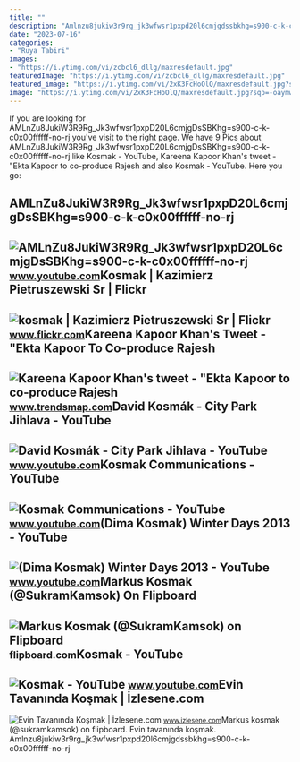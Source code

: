 ```yaml
---
title: ""
description: "Amlnzu8jukiw3r9rg_jk3wfwsr1pxpd20l6cmjgdssbkhg=s900-c-k-c0x00ffffff-no-rj"
date: "2023-07-16"
categories:
- "Ruya Tabiri"
images:
- "https://i.ytimg.com/vi/zcbcl6_dllg/maxresdefault.jpg"
featuredImage: "https://i.ytimg.com/vi/zcbcl6_dllg/maxresdefault.jpg"
featured_image: "https://i.ytimg.com/vi/2xK3FcHoOlQ/maxresdefault.jpg?sqp=-oaymwEmCIAKENAF8quKqQMa8AEB-AGWA4AC0AWKAgwIABABGHIgUyg6MA8=&amp;rs=AOn4CLD1u2UoPa-7KZLUTPaWvh7FR8h17Q"
image: "https://i.ytimg.com/vi/2xK3FcHoOlQ/maxresdefault.jpg?sqp=-oaymwEmCIAKENAF8quKqQMa8AEB-AGWA4AC0AWKAgwIABABGHIgUyg6MA8=&amp;rs=AOn4CLD1u2UoPa-7KZLUTPaWvh7FR8h17Q"
---
```


If you are looking for AMLnZu8JukiW3R9Rg\_Jk3wfwsr1pxpD20L6cmjgDsSBKhg=s900-c-k-c0x00ffffff-no-rj you've visit to the right page. We have 9 Pics about AMLnZu8JukiW3R9Rg\_Jk3wfwsr1pxpD20L6cmjgDsSBKhg=s900-c-k-c0x00ffffff-no-rj like Kosmak - YouTube, Kareena Kapoor Khan's tweet - "Ekta Kapoor to co-produce Rajesh and also Kosmak - YouTube. Here you go:

AMLnZu8JukiW3R9Rg\_Jk3wfwsr1pxpD20L6cmjgDsSBKhg=s900-c-k-c0x00ffffff-no-rj
--------------------------------------------------------------------------

 ![AMLnZu8JukiW3R9Rg_Jk3wfwsr1pxpD20L6cmjgDsSBKhg=s900-c-k-c0x00ffffff-no-rj](https://yt3.ggpht.com/ytc/AMLnZu8JukiW3R9Rg_Jk3wfwsr1pxpD20L6cmjgDsSBKhg=s900-c-k-c0x00ffffff-no-rj) <small>www.youtube.com</small>Kosmak | Kazimierz Pietruszewski Sr | Flickr
--------------------------------------------

 ![kosmak | Kazimierz Pietruszewski Sr | Flickr](https://live.staticflickr.com/65535/51818758230_d2842755a7_b.jpg) <small>www.flickr.com</small>Kareena Kapoor Khan's Tweet - "Ekta Kapoor To Co-produce Rajesh
---------------------------------------------------------------

 ![Kareena Kapoor Khan's tweet - "Ekta Kapoor to co-produce Rajesh](https://pbs.twimg.com/media/Fcyada8X0AANSFu.jpg) <small>www.trendsmap.com</small>David Kosmák - City Park Jihlava - YouTube
------------------------------------------

 ![David Kosmák - City Park Jihlava - YouTube](https://i.ytimg.com/vi/zcbcl6_dllg/maxresdefault.jpg) <small>www.youtube.com</small>Kosmak Communications - YouTube
-------------------------------

 ![Kosmak Communications - YouTube](https://i.ytimg.com/vi/6u5gvv8VM0s/maxresdefault.jpg) <small>www.youtube.com</small>(Dima Kosmak) Winter Days 2013 - YouTube
----------------------------------------

 ![(Dima Kosmak) Winter Days 2013 - YouTube](https://i.ytimg.com/vi/oGTt7hWYAxw/maxresdefault.jpg) <small>www.youtube.com</small>Markus Kosmak (@SukramKamsok) On Flipboard
------------------------------------------

 ![Markus Kosmak (@SukramKamsok) on Flipboard](https://farm1.staticflickr.com/427/20077999108_c5db6dc78f_b.jpg) <small>flipboard.com</small>Kosmak - YouTube
----------------

 ![Kosmak - YouTube](https://i.ytimg.com/vi/2xK3FcHoOlQ/maxresdefault.jpg?sqp=-oaymwEmCIAKENAF8quKqQMa8AEB-AGWA4AC0AWKAgwIABABGHIgUyg6MA8=&rs=AOn4CLD1u2UoPa-7KZLUTPaWvh7FR8h17Q) <small>www.youtube.com</small>Evin Tavanında Koşmak | İzlesene.com
------------------------------------

 ![Evin Tavanında Koşmak | İzlesene.com](https://i1.imgiz.com/rshots/10715/evin-tavaninda-kosmak_10715878-00_1200x630.jpg) <small>www.izlesene.com</small>Markus kosmak (@sukramkamsok) on flipboard. Evin tavanında koşmak. Amlnzu8jukiw3r9rg\_jk3wfwsr1pxpd20l6cmjgdssbkhg=s900-c-k-c0x00ffffff-no-rj
